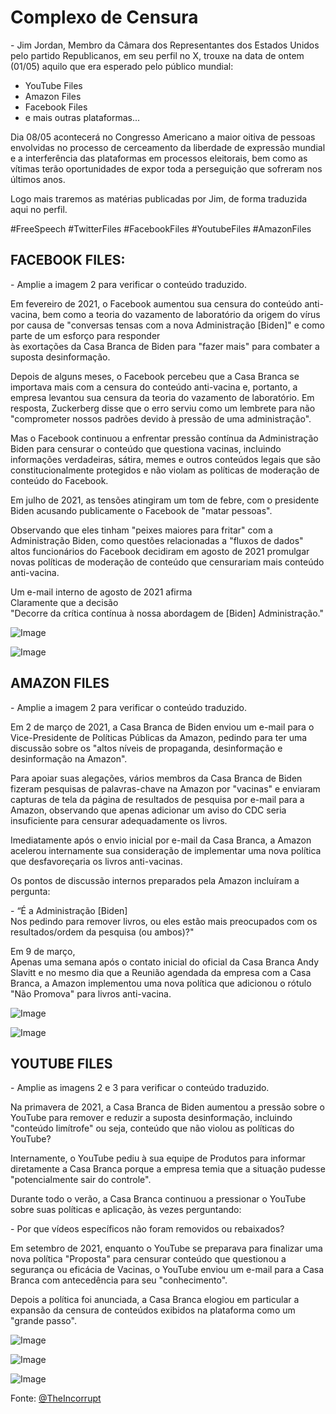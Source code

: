 # Complexo de Censura

\- Jim Jordan, Membro da Câmara dos Representantes dos Estados Unidos pelo partido Republicanos, em seu perfil no X, trouxe na data de ontem (01/05) aquilo que era esperado pelo público mundial:

  - YouTube Files
  - Amazon Files
  - Facebook Files
  - e mais outras plataformas...

Dia 08/05 acontecerá no Congresso Americano a maior oitiva de pessoas envolvidas no processo de cerceamento da liberdade de expressão mundial e a interferência das plataformas em processos eleitorais, bem como as vítimas terão oportunidades de expor toda a perseguição que sofreram nos últimos anos.

Logo mais traremos as matérias publicadas por Jim, de forma traduzida aqui no perfil.

\#FreeSpeech #TwitterFiles #FacebookFiles #YoutubeFiles #AmazonFiles 

## FACEBOOK FILES:

\- Amplie a imagem 2 para verificar o conteúdo traduzido.

Em fevereiro de 2021, o Facebook aumentou sua censura do conteúdo anti-vacina, bem como a teoria do vazamento de laboratório da origem do vírus por causa de "conversas tensas com a nova Administração \[Biden]" e como parte de um esforço para responder\
às exortações da Casa Branca de Biden para "fazer mais" para combater a suposta desinformação.

Depois de alguns meses, o Facebook percebeu que a Casa Branca se importava mais com a censura do conteúdo anti-vacina e, portanto, a empresa levantou sua censura da teoria do vazamento de laboratório. Em resposta, Zuckerberg disse que o erro serviu como um lembrete para não "comprometer nossos padrões devido à pressão de uma administração".

Mas o Facebook continuou a enfrentar pressão contínua da Administração Biden para censurar o conteúdo que questiona vacinas, incluindo informações verdadeiras, sátira, memes e outros conteúdos legais que são constitucionalmente protegidos e não violam as políticas de moderação de conteúdo do Facebook.

Em julho de 2021, as tensões atingiram um tom de febre, com o presidente Biden acusando publicamente o Facebook de "matar pessoas".

Observando que eles tinham "peixes maiores para fritar" com a Administração Biden, como questões relacionadas a "fluxos de dados" altos funcionários do Facebook decidiram em agosto de 2021 promulgar novas políticas de moderação de conteúdo que censurariam mais conteúdo anti-vacina.

Um e-mail interno de agosto de 2021 afirma\
Claramente que a decisão\
"Decorre da crítica contínua à nossa abordagem de \[Biden] Administração."

![Image](https://pbs.twimg.com/media/GMk3oJpXgAAZJlS.jpg)

 


![Image](https://pbs.twimg.com/media/GMk3oJsWEAAppPF.jpg)

 

## AMAZON FILES

\- Amplie a imagem 2 para verificar o conteúdo traduzido.

Em 2 de março de 2021, a Casa Branca de Biden enviou um e-mail para o Vice-Presidente de Políticas Públicas da Amazon, pedindo para ter uma discussão sobre os "altos níveis de propaganda, desinformação e desinformação na Amazon".

Para apoiar suas alegações, vários membros da Casa Branca de Biden fizeram pesquisas de palavras-chave na Amazon por "vacinas" e enviaram capturas de tela da página de resultados de pesquisa por e-mail para a Amazon, observando que apenas adicionar um aviso do CDC seria insuficiente para censurar adequadamente os livros.

Imediatamente após o envio inicial por e-mail da Casa Branca, a Amazon acelerou internamente sua consideração de implementar uma nova política que desfavoreçaria os livros anti-vacinas.

Os pontos de discussão internos preparados pela Amazon incluíram a pergunta:

\- “É a Administração \[Biden]\
Nos pedindo para remover livros, ou eles estão mais preocupados com os resultados/ordem da pesquisa (ou ambos)?"

Em 9 de março,\
Apenas uma semana após o contato inicial do oficial da Casa Branca Andy Slavitt e no mesmo dia que a Reunião agendada da empresa com a Casa Branca, a Amazon implementou uma nova política que adicionou o rótulo "Não Promova" para livros anti-vacina.

![Image](https://pbs.twimg.com/media/GMk5BwIWcAAkYtu.jpg)

  


![Image](https://pbs.twimg.com/media/GMk5BwCWUAAa6s1.jpg)

 
## YOUTUBE FILES

\- Amplie as imagens 2 e 3 para verificar o conteúdo traduzido.

Na primavera de 2021, a Casa Branca de Biden aumentou a pressão sobre o YouTube para remover e reduzir a suposta desinformação, incluindo "conteúdo limítrofe" ou seja, conteúdo que não violou as políticas do YouTube?

Internamente, o YouTube pediu à sua equipe de Produtos para informar diretamente a Casa Branca porque a empresa temia que a situação pudesse "potencialmente sair do controle".

Durante todo o verão, a Casa Branca continuou a pressionar o YouTube sobre suas políticas e aplicação, às vezes perguntando:

\- Por que vídeos específicos não foram removidos ou rebaixados?

Em setembro de 2021, enquanto o YouTube se preparava para finalizar uma nova política "Proposta" para censurar conteúdo que questionou a segurança ou eficácia de Vacinas, o YouTube enviou um e-mail para a Casa Branca com antecedência para seu "conhecimento".

Depois a política foi anunciada, a Casa Branca elogiou em particular a expansão da censura de conteúdos exibidos na plataforma como um "grande passo".

![Image](https://pbs.twimg.com/media/GMk6fe5W8AA71_t.jpg)

 

![Image](https://pbs.twimg.com/media/GMk6fe2WEAAinIC.jpg)
 


![Image](https://pbs.twimg.com/media/GMk6fe4XMAEYBfj.jpg)

 

Fonte: [@TheIncorrupt](https://threadreaderapp.com/thread/1786012592386818132.html)